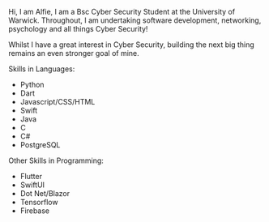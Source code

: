Hi, I am Alfie, I am a Bsc Cyber Security Student at the University of Warwick. Throughout, I am undertaking software development, networking, psychology and all things Cyber Security!

Whilst I have a great interest in Cyber Security, building the next big thing remains an even stronger goal of mine.

Skills in Languages:
 - Python
 - Dart
 - Javascript/CSS/HTML
 - Swift
 - Java
 - C
 - C#
 - PostgreSQL

Other Skills in Programming:
 - Flutter
 - SwiftUI
 - Dot Net/Blazor
 - Tensorflow
 - Firebase
